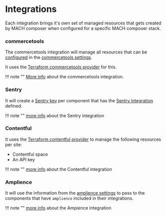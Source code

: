 # Integrations

Each integration brings it's own set of managed resources that gets created by
MACH composer when configured for a specific MACH composer stack.

### commercetools

The commercetools integration will manage all resources that can be
[configured](../../integrations/commercetools.md#configuration) in the
[commercetools settings](../../../reference/syntax/sites.md#commercetools).

It uses the [Terraform commercetools provider](https://registry.terraform.io/providers/labd/commercetools/latest/docs) for this.

!!! note ""
    [More info](../../integrations/commercetools.md) about the commercetools
    integration.

### Sentry

It will create a [Sentry key](https://registry.terraform.io/providers/jianyuan/sentry/latest/docs/resources/key)
per component that has the [Sentry integration](../../integrations/sentry.md) defined.

!!! note ""
    [more info](../../integrations/sentry.md) about the Sentry integration

### Contentful

It uses the [Terraform contentful provider](https://registry.terraform.io/providers/labd/contentful/latest)
to manage the following resources per site:

- Contentful space
- An API key

!!! note ""
    [more info](../../integrations/contentful.md) about the Contentful integration

### Amplience

It will use the information from the [amplience settings](../../../reference/syntax/global.md#amplience)
to pass to the components that have `amplience` included in their integrations.

!!! note ""
    [more info](../../integrations/amplience.md) about the Ampience integration
